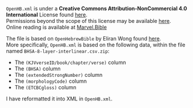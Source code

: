`OpenHB.xml` is under a **Creative Commons Attribution-NonCommercial 4.0 International** License found [here](http://creativecommons.org/licenses/by-nc/4.0/).  
Permissions beyond the scope of this license may be available [here](https://marvel.bible/contact/contactform.php).  
Online reading is available at [Marvel.Bible](https://Marvel.Bible)


The file is based on `OpenHebrewBible` by Eliran Wong found [here](https://github.com/eliranwong/OpenHebrewBible).  
More specifically, `OpenHB.xml` is based on the following data, within the file named `BHSA-8-layer-interlinear.csv.zip`:
* The `(KJVverseID/book/chapter/verse)` column
* The `(BHSA)` column
* The `(extendedStrongNumber)` column
* The `(morphologyCode)` column
* The `(ETCBCgloss)` column


I have reformatted it into XML in `OpenHB.xml`.
